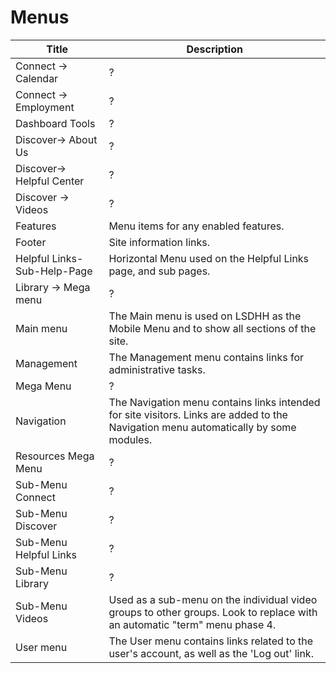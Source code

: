 # Menus

Title |  Description
--------------- | ---------------
Connect -> Calendar                 | ?
Connect -> Employment               | ?	
Dashboard Tools		                | ?
Discover-> About Us		            | ?
Discover-> Helpful Center		    | ?
Discover -> Videos		            | ?
Features                            | Menu items for any enabled features.	
Footer                              | Site information links.
Helpful Links-Sub-Help-Page	        | Horizontal Menu used on the Helpful Links page, and sub pages. 
Library -> Mega menu	            | ?	
Main menu	                        | The Main menu is used on LSDHH as the Mobile Menu and to show all sections of the site.	
Management	                        | The Management menu contains links for administrative tasks.	
Mega Menu	                        | ?	
Navigation	                        | The Navigation menu contains links intended for site visitors. Links are added to the Navigation menu automatically by some modules.	
Resources Mega Menu		            | ?
Sub-Menu Connect	                | ?	
Sub-Menu Discover	                | ?	
Sub-Menu Helpful Links		        | ?
Sub-Menu Library                    | ?		
Sub-Menu Videos	                    | Used as a sub-menu on the individual video groups to other groups. Look to replace with an automatic "term" menu phase 4.	
User menu	                        | The User menu contains links related to the user's account, as well as the 'Log out' link.